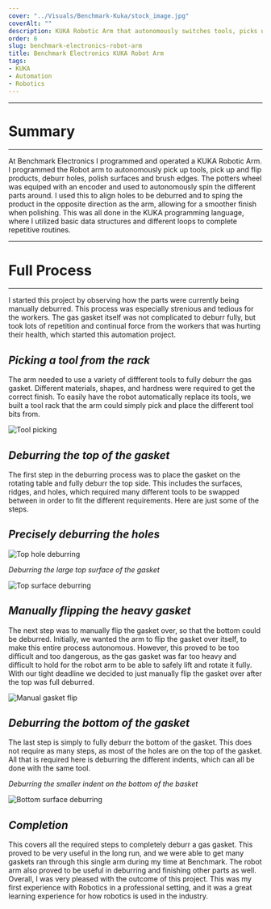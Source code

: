 ```yaml
---
cover: "../Visuals/Benchmark-Kuka/stock_image.jpg"
coverAlt: ""
description: KUKA Robotic Arm that autonomously switches tools, picks up brushes, deburrs product surfaces and holes, and picks / racks products.
order: 6
slug: benchmark-electronics-robot-arm
title: Benchmark Electronics KUKA Robot Arm
tags:
- KUKA
- Automation
- Robotics
---
```

***
# **Summary**


***
At Benchmark Electronics I programmed and operated a KUKA Robotic Arm. I programmed the Robot arm to autonomously pick up tools, pick up and flip products, deburr holes, polish surfaces and brush edges. The potters wheel was equiped with an encoder and used to autonomously spin the different parts around. I used this to align holes to be deburred and to sping the product in the opposite direction as the arm, allowing for a smoother finish when polishing. This was all done in the KUKA programming language, where I utilized basic data structures and different loops to complete repetitive routines.


***
# **Full Process**
***

I started this project by observing how the parts were currently being manually deburred. This process was especially strenious and tedious for the workers. The gas gasket itself was not complicated to deburr fully, but took lots of repetition and continual force from the workers that was hurting their health, which started this automation project.

## **_Picking a tool from the rack_**
The arm needed to use a variety of diffferent tools to fully deburr the gas gasket. Different materials, shapes, and hardness were required to get the correct finish. To easily have the robot automatically replace its tools, we built a tool rack that the arm could simply pick and place the different tool bits from.

![Tool picking](../Visuals/Benchmark-Kuka/toolpick.gif)


## **_Deburring the top of the gasket_**
The first step in the deburring process was to place the gasket on the rotating table and fully deburr the top side. This includes the surfaces, ridges, and holes, which required many different tools to be swapped between in order to fit the different requirements. Here are just some of the steps. 

## _Precisely deburring the holes_

![Top hole deburring](../Visuals/Benchmark-Kuka/robot3.gif)


*Deburring the large top surface of the gasket*

![Top surface deburring](../Visuals/Benchmark-Kuka/robot2.gif)


## **_Manually flipping the heavy gasket_**
The next step was to manually flip the gasket over, so that the bottom could be deburred. Initially, we wanted the arm to flip the gasket over itself, to make this entire process autonomous. However, this proved to be too difficult and too dangerous, as the gas gasket was far too heavy and difficult to hold for the robot arm to be able to safely lift and rotate it fully. With our tight deadline we decided to just manually flip the gasket over after the top was full deburred.

![Manual gasket flip](../Visuals/Benchmark-Kuka/manual_flip.gif)

## **_Deburring the bottom of the gasket_**
The last step is simply to fully deburr the bottom of the gasket. This does not require as many steps, as most of the holes are on the top of the gasket. All that is required here is deburring the different indents, which can all be done with the same tool.

_Deburring the smaller indent on the bottom of the basket_

![Bottom surface deburring](../Visuals/Benchmark-Kuka/robot1.gif)

## **_Completion_**
This covers all the required steps to completely deburr a gas gasket. This proved to be very useful in the long run, and we were able to get many gaskets ran through this single arm during my time at Benchmark. The robot arm also proved to be useful in deburring and finishing other parts as well. Overall, I was very pleased with the outcome of this project. This was my first experience with Robotics in a professional setting, and it was a great learning experience for how robotics is used in the industry.